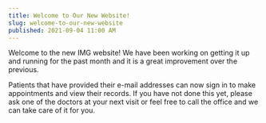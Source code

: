 ```yaml
---
title: Welcome to Our New Website!
slug: welcome-to-our-new-website
published: 2021-09-04 11:00 AM
---
```

Welcome to the new IMG website! We have been working on getting it up and running for the past month and it is a great improvement over the previous. 

Patients that have provided their e-mail addresses can now sign in to make appointments and view their records. If you have not done this yet, please ask one of the doctors at your next visit or feel free to call the office and we can take care of it for you.